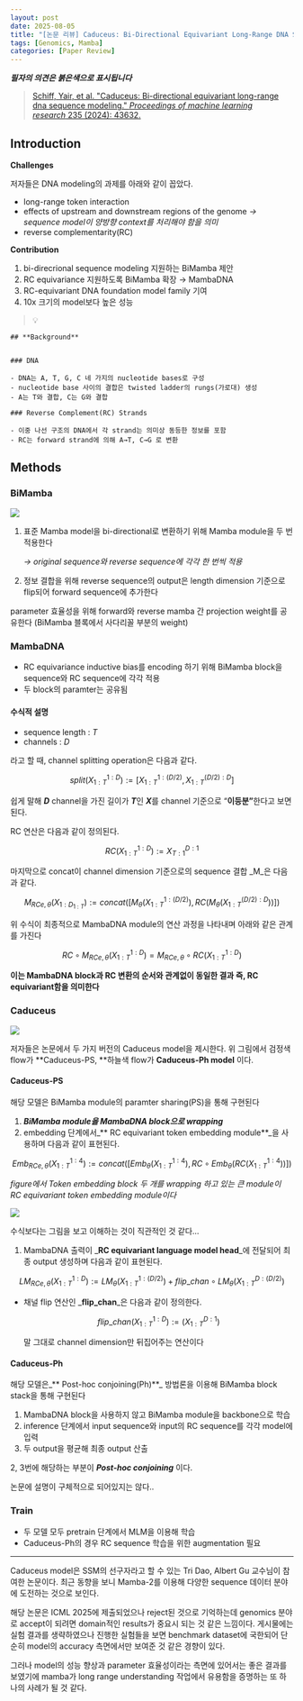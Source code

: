```yaml
---
layout: post
date: 2025-08-05
title: "[논문 리뷰] Caduceus: Bi-Directional Equivariant Long-Range DNA Sequence Modeling"
tags: [Genomics, Mamba]
categories: [Paper Review]
---
```


<span class="notion-red">_**필자의 의견은 붉은색으로 표시됩니다**_</span>


> [Schiff, Yair, et al. "Caduceus: Bi-directional equivariant long-range dna sequence modeling." ](https://pmc.ncbi.nlm.nih.gov/articles/PMC12189541/)[_Proceedings of machine learning research_](https://pmc.ncbi.nlm.nih.gov/articles/PMC12189541/)[ 235 (2024): 43632.](https://pmc.ncbi.nlm.nih.gov/articles/PMC12189541/)



## Introduction


**Challenges**


저자들은 DNA modeling의 과제를 아래와 같이 꼽았다.

- long-range token interaction
- effects of upstream and downstream regions of the genome 
_→ sequence model이 양방향 context를 처리해야 함을 의미_
- reverse complementarity(RC)

**Contribution**

1. bi-direcrional sequence modeling 지원하는 BiMamba 제안
1. RC equivariance 지원하도록 BiMamba 확장 → MambaDNA
1. RC-equivariant DNA foundation model family 기여
1. 10x 크기의 model보다 높은 성능

> 💡 


	## **Background**


	### DNA

	- DNA는 A, T, G, C 네 가지의 nucleotide bases로 구성
	- nucleotide base 사이의 결합은 twisted ladder의 rungs(가로대) 생성
	- A는 T와 결합, C는 G와 결합

	### Reverse Complement(RC) Strands

	- 이중 나선 구조의 DNA에서 각 strand는 의미상 동등한 정보를 포함
	- RC는 forward strand에 의해 A→T, C→G 로 변환


## Methods



### BiMamba


![](https://prod-files-secure.s3.us-west-2.amazonaws.com/542b861c-36a8-4051-84e5-8804b6728dba/2c247d59-7815-4980-99f0-8f0d21f445a7/image.png?X-Amz-Algorithm=AWS4-HMAC-SHA256&X-Amz-Content-Sha256=UNSIGNED-PAYLOAD&X-Amz-Credential=ASIAZI2LB46656UVHUSN%2F20250922%2Fus-west-2%2Fs3%2Faws4_request&X-Amz-Date=20250922T100117Z&X-Amz-Expires=3600&X-Amz-Security-Token=IQoJb3JpZ2luX2VjEKH%2F%2F%2F%2F%2F%2F%2F%2F%2F%2FwEaCXVzLXdlc3QtMiJGMEQCIGoZIXgDbe2QpQXkz%2F0mR8etiNVAFODlkDiGMZ84RnToAiB1s8zIKfFNoRdRhuhs5876UhPzeEekgjnm71wOOxRRjyr%2FAwgqEAAaDDYzNzQyMzE4MzgwNSIMvnRtUffUvqynVnZ5KtwDGW%2Fyz1pWFt7J9Lc%2BCSDFrh4lRiULBeqi%2FxW2n8Cs9kkCvnZD4Rdr2FFKaYRPUanOwuZdN0rBKW6XqTJXRE%2FMOUiHdi%2FVeTpA4lFiI1kd6txJxA9lmY16uEroXODnABd5ZN8DSd1sFY4iqOjrSxuYefedQOknT7GHJk4g3hmeW7WozbZr%2BxU6jzBtWEn6VoO9XCSf5BjPys4TvHiZwxChmazGNbpXAqws3NrVQ3gMv%2FFX8IwfBgjblT4loklpDBfoyugqfMVOeMPvD3hNW6SGROpZNsJVWZw98CMxYq0gvV4DcGAV1cxGeCrSNe8IJMqUrifsEoeLi0viApw%2BtjdjVYqlLMceDwIWQ5PXJloSHxvXMX2WmCYJrLTog86xijE7draiLA8LrTwT0XthmPLvzHHJYbWH%2FtFu9LjKv%2F5gzGcfdlGyZQyT2rn9iO74gGVHllpVfNKlzJ3%2B6WESh5d4u9NUDOVMK42UjbzOF1NZ5hFV8uqIVVe8A2HXrJu6HXxA7ZG1kFX7A7dj8Xxlj6AkHiI3H%2FueHv9wr70ZlIyAcQcR9TrAmwAtTG0kAz7oqJjEmhZqTHn0AAUWt3AqJcZo2yOQtwXh4QifGXnFfBVFuvCjnYeybkzDeWQUuHMwp57ExgY6pgFboZaf69Vktt4424gBJWVJc57tIBgPcjcXjo1P%2BtUSnpIz7KWiVw2xNkWz%2BlvILAf7hzBT7%2BAIehkgFWYZO70emPQ3Dz2bBxXI9ARuobYqgAQ9T7TIalP%2FWy1Vtz5QrS2EhZpmcRm3a37PTmsGvYJXstDmoCFISNo3Pe9OvOY7HvtvX9RayBSuS%2BeXy0b%2FcbFOxt2CdAtV505rcQwaDg3iG1u8E7wI&X-Amz-Signature=7ca924d0beec1f26fad6f57f76785db2018c3e568d247d85257299064df60564&X-Amz-SignedHeaders=host&x-amz-checksum-mode=ENABLED&x-id=GetObject)

1. 표준 Mamba model을 bi-directional로 변환하기 위해 Mamba module을 두 번 적용한다

	_→ original sequence와 reverse sequence에 각각 한 번씩 적용_

1. 정보 결합을 위해 reverse sequence의 output은 length dimension 기준으로 flip되어 forward sequence에 추가한다

parameter 효율성을 위해 forward와 reverse mamba 간 projection weight를 공유한다 (BiMamba 블록에서 사다리꼴 부분의 weight)



### MambaDNA

- RC equivariance inductive bias를 encoding 하기 위해 BiMamba block을 sequence와 RC sequence에 각각 적용
- 두 block의 paramter는 공유됨


#### 수식적 설명

- sequence length : _T_
- channels : _D_

라고 할 때,  channel splitting operation은 다음과 같다.


$$
split(X^{1:D}_{1:T}):=[X^{1:(D/2)}_{1:T},X^{(D/2):D}_{1:T}]
$$


<span class="notion-red">쉽게 말해 </span><span class="notion-red">_**D**_</span><span class="notion-red"> channel을 가진 길이가 </span><span class="notion-red">_**T**_</span><span class="notion-red">인 </span><span class="notion-red">_**X**_</span><span class="notion-red">를 channel 기준으로 “</span><span class="notion-red">**이등분”**</span><span class="notion-red">한다고 보면 된다.</span>


RC 연산은 다음과 같이 정의된다.


$$
RC(X^{1:D}_{1:T}):=X^{D:1}_{T:1}
$$


마지막으로 concat이 channel dimension 기준으로의 sequence 결합 _M_은 다음과 같다.


$$
M_{RCe,\theta}(X_{1:D_{1:T}}):=concat([M_{\theta}(X^{1:(D/2)}_{1:T}),RC(M_{\theta}(X^{(D/2):D}_{1:T}))])
$$


위 수식이 최종적으로 MambaDNA module의 연산 과정을 나타내며 아래와 같은 관계를 가진다


$$
RC\circ M_{RCe,\theta}(X^{1:D}_{1:T}) = M_{RCe,\theta} \circ RC(X^{1:D}_{1:T})
$$


**이는 MambaDNA block과 RC 변환의 순서와 관계없이 동일한 결과 즉, RC equivariant함을 의미한다**



### Caduceus


![](https://prod-files-secure.s3.us-west-2.amazonaws.com/542b861c-36a8-4051-84e5-8804b6728dba/f94a60d7-8145-473b-aef9-7c68d3ec604a/image.png?X-Amz-Algorithm=AWS4-HMAC-SHA256&X-Amz-Content-Sha256=UNSIGNED-PAYLOAD&X-Amz-Credential=ASIAZI2LB46656UVHUSN%2F20250922%2Fus-west-2%2Fs3%2Faws4_request&X-Amz-Date=20250922T100117Z&X-Amz-Expires=3600&X-Amz-Security-Token=IQoJb3JpZ2luX2VjEKH%2F%2F%2F%2F%2F%2F%2F%2F%2F%2FwEaCXVzLXdlc3QtMiJGMEQCIGoZIXgDbe2QpQXkz%2F0mR8etiNVAFODlkDiGMZ84RnToAiB1s8zIKfFNoRdRhuhs5876UhPzeEekgjnm71wOOxRRjyr%2FAwgqEAAaDDYzNzQyMzE4MzgwNSIMvnRtUffUvqynVnZ5KtwDGW%2Fyz1pWFt7J9Lc%2BCSDFrh4lRiULBeqi%2FxW2n8Cs9kkCvnZD4Rdr2FFKaYRPUanOwuZdN0rBKW6XqTJXRE%2FMOUiHdi%2FVeTpA4lFiI1kd6txJxA9lmY16uEroXODnABd5ZN8DSd1sFY4iqOjrSxuYefedQOknT7GHJk4g3hmeW7WozbZr%2BxU6jzBtWEn6VoO9XCSf5BjPys4TvHiZwxChmazGNbpXAqws3NrVQ3gMv%2FFX8IwfBgjblT4loklpDBfoyugqfMVOeMPvD3hNW6SGROpZNsJVWZw98CMxYq0gvV4DcGAV1cxGeCrSNe8IJMqUrifsEoeLi0viApw%2BtjdjVYqlLMceDwIWQ5PXJloSHxvXMX2WmCYJrLTog86xijE7draiLA8LrTwT0XthmPLvzHHJYbWH%2FtFu9LjKv%2F5gzGcfdlGyZQyT2rn9iO74gGVHllpVfNKlzJ3%2B6WESh5d4u9NUDOVMK42UjbzOF1NZ5hFV8uqIVVe8A2HXrJu6HXxA7ZG1kFX7A7dj8Xxlj6AkHiI3H%2FueHv9wr70ZlIyAcQcR9TrAmwAtTG0kAz7oqJjEmhZqTHn0AAUWt3AqJcZo2yOQtwXh4QifGXnFfBVFuvCjnYeybkzDeWQUuHMwp57ExgY6pgFboZaf69Vktt4424gBJWVJc57tIBgPcjcXjo1P%2BtUSnpIz7KWiVw2xNkWz%2BlvILAf7hzBT7%2BAIehkgFWYZO70emPQ3Dz2bBxXI9ARuobYqgAQ9T7TIalP%2FWy1Vtz5QrS2EhZpmcRm3a37PTmsGvYJXstDmoCFISNo3Pe9OvOY7HvtvX9RayBSuS%2BeXy0b%2FcbFOxt2CdAtV505rcQwaDg3iG1u8E7wI&X-Amz-Signature=9c4bd6b41699361394240219b9cc137b848783c9adea0ee9c6d6f30c02d47b1f&X-Amz-SignedHeaders=host&x-amz-checksum-mode=ENABLED&x-id=GetObject)


저자들은 논문에서 두 가지 버전의 Caduceus model을 제시한다. 위 그림에서 검정색 flow가 **Caduceus-PS, **하늘색 flow가 **Caduceus-Ph model** 이다.



#### Caduceus-PS


해당 모델은 BiMamba module의 paramter sharing(PS)을 통해 구현된다

1. _**BiMamba module을 MambaDNA block으로 wrapping**_
1. embedding 단계에서_** RC equivariant token embedding module**_을 사용하며 다음과 같이 표현된다.

$$
Emb_{RCe,\theta}(X^{1:4}_{1:T}):=concat([Emb_{\theta}(X^{1:4}_{1:T}),RC \circ Emb_{\theta}(RC(X^{1:4}_{1:T}))])
$$


_figure에서 Token embedding block 두 개를 wrapping 하고 있는 큰 module이 RC equivariant token embedding module이다_


![](https://prod-files-secure.s3.us-west-2.amazonaws.com/542b861c-36a8-4051-84e5-8804b6728dba/b175e4da-71eb-4e91-8c23-a06dabe673c9/image.png?X-Amz-Algorithm=AWS4-HMAC-SHA256&X-Amz-Content-Sha256=UNSIGNED-PAYLOAD&X-Amz-Credential=ASIAZI2LB46656UVHUSN%2F20250922%2Fus-west-2%2Fs3%2Faws4_request&X-Amz-Date=20250922T100118Z&X-Amz-Expires=3600&X-Amz-Security-Token=IQoJb3JpZ2luX2VjEKH%2F%2F%2F%2F%2F%2F%2F%2F%2F%2FwEaCXVzLXdlc3QtMiJGMEQCIGoZIXgDbe2QpQXkz%2F0mR8etiNVAFODlkDiGMZ84RnToAiB1s8zIKfFNoRdRhuhs5876UhPzeEekgjnm71wOOxRRjyr%2FAwgqEAAaDDYzNzQyMzE4MzgwNSIMvnRtUffUvqynVnZ5KtwDGW%2Fyz1pWFt7J9Lc%2BCSDFrh4lRiULBeqi%2FxW2n8Cs9kkCvnZD4Rdr2FFKaYRPUanOwuZdN0rBKW6XqTJXRE%2FMOUiHdi%2FVeTpA4lFiI1kd6txJxA9lmY16uEroXODnABd5ZN8DSd1sFY4iqOjrSxuYefedQOknT7GHJk4g3hmeW7WozbZr%2BxU6jzBtWEn6VoO9XCSf5BjPys4TvHiZwxChmazGNbpXAqws3NrVQ3gMv%2FFX8IwfBgjblT4loklpDBfoyugqfMVOeMPvD3hNW6SGROpZNsJVWZw98CMxYq0gvV4DcGAV1cxGeCrSNe8IJMqUrifsEoeLi0viApw%2BtjdjVYqlLMceDwIWQ5PXJloSHxvXMX2WmCYJrLTog86xijE7draiLA8LrTwT0XthmPLvzHHJYbWH%2FtFu9LjKv%2F5gzGcfdlGyZQyT2rn9iO74gGVHllpVfNKlzJ3%2B6WESh5d4u9NUDOVMK42UjbzOF1NZ5hFV8uqIVVe8A2HXrJu6HXxA7ZG1kFX7A7dj8Xxlj6AkHiI3H%2FueHv9wr70ZlIyAcQcR9TrAmwAtTG0kAz7oqJjEmhZqTHn0AAUWt3AqJcZo2yOQtwXh4QifGXnFfBVFuvCjnYeybkzDeWQUuHMwp57ExgY6pgFboZaf69Vktt4424gBJWVJc57tIBgPcjcXjo1P%2BtUSnpIz7KWiVw2xNkWz%2BlvILAf7hzBT7%2BAIehkgFWYZO70emPQ3Dz2bBxXI9ARuobYqgAQ9T7TIalP%2FWy1Vtz5QrS2EhZpmcRm3a37PTmsGvYJXstDmoCFISNo3Pe9OvOY7HvtvX9RayBSuS%2BeXy0b%2FcbFOxt2CdAtV505rcQwaDg3iG1u8E7wI&X-Amz-Signature=2ff1b5c28e3b964ba21c58790a9f26eed84df45dd1f16460131036fc44ff1f35&X-Amz-SignedHeaders=host&x-amz-checksum-mode=ENABLED&x-id=GetObject)


<span class="notion-red">수식보다는 그림을 보고 이해하는 것이 직관적인 것 같다…</span>

1. MambaDNA 출력이 _**RC equivariant language model head**_에 전달되어 최종 output 생성하며 다음과 같이 표현된다.

$$
LM_{RCe,\theta}(X^{1:D}_{1:T}):= LM_{\theta}(X^{1:(D/2)}_{1:T})+flip\_chan\circ LM_{\theta}(X^{D:(D/2)}_{1:T})
$$

- 채널 flip 연산인 _**flip\_chan**_은 다음과 같이 정의한다.

	$$
	flip\_chan(X^{1:D}_{1:T}):=(X^{D:1}_{1:T})
	$$


	말 그대로 channel dimension만 뒤집어주는 연산이다



#### Caduceus-Ph


해당 모델은_** Post-hoc conjoining(Ph)**_ 방법론을 이용해 BiMamba block stack을 통해 구현된다

1. MambaDNA block을 사용하지 않고 BiMamba module을 backbone으로 학습
1. inference 단계에서 input sequence와 input의 RC sequence를 각각 model에 입력
1. 두 output을 평균해 최종 output 산출

2, 3번에 해당하는 부분이 _**Post-hoc conjoining**_ 이다.


<span class="notion-red">논문에 설명이 구체적으로 되어있지는 않다..</span>



### Train

- 두 모델 모두 pretrain 단계에서 MLM을 이용해 학습
- Caduceus-Ph의 경우 RC sequence 학습을 위한 augmentation 필요

---


<span class="notion-red">Caduceus model은 SSM의 선구자라고 할 수 있는 Tri Dao, Albert Gu 교수님이 참여한 논문이다. 최근 동향을 보니 Mamba-2를 이용해 다양한 sequence 데이터 분야에 도전하는 것으로 보인다.</span>


<span class="notion-red">해당 논문은 ICML 2025에 제출되었으나 reject된 것으로 기억하는데 genomics 분야로 accept이 되려면 domain적인 results가 중요시 되는 것 같은 느낌이다. 게시물에는 실험 결과를 생략하였으나 진행한 실험들을 보면 benchmark dataset에 국한되어 단순히 model의 accuracy 측면에서만 보여준 것 같은 경향이 있다.</span>


<span class="notion-red">그러나 model의 성능 향상과 parameter 효율성이라는 측면에 있어서는 좋은 결과를 보였기에 mamba가 long range understanding 작업에서 유용함을 증명하는 또 하나의 사례가 될 것 같다.</span>

